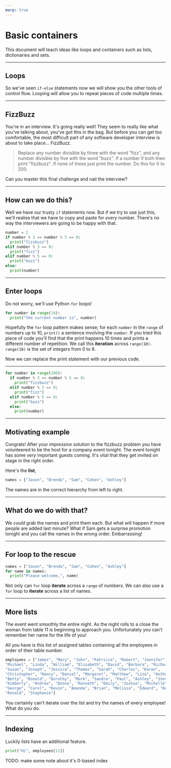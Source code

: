 ```yaml
---
marp: true
---
```


# Basic containers
This document will teach ideas like loops and containers such as
lists, dictionaries and sets.

---

## Loops
So we've seen `if-else` statements now we will show you the other tools of
control flow. Looping will allow you to repeat pieces of code multiple times.

---

## FizzBuzz
You're in an interview. It's going really well!
They seem to really like what you've talking about, you've got this in the bag.
But before you can get too comfortable,
the most difficult part of any software developer
interview is about to take place... FizzBuzz.

> Replace any number divisible by three with the word "fizz",
> and any number divisible by five with the word "buzz".
> If a number if both then print "fizzbuzz". If none of these just print the
> number.
> Do this for 0 to 200.

Can you master this final challenge and nail the interview?

---

## How can we do this?
Well we have our trusty `if` statements now. But if we try to use just this,
we'll realise that we have to copy and paste for *every* number. There's no way
the interviewers are going to be happy with that.
```Python
number = 2
if number % 3 == number % 5 == 0:
  print("fizzbuzz")
elif number % 3 == 0:
  print("fizz")
elif number % 5 == 0:
  print("buzz")
else:
  print(number)
```

---

## Enter loops
Do not worry, we'll use Python `for` loops!
```Python
for number in range(10):
  print("the current number is", number)
```

Hopefully the `for` loop pattern makes sense; for each `number` in the `range`
of numbers up to 10, `print()` a sentence involving the `number`.
If you tried this piece of code you'll find that the print happens 10 times and
prints a different number of repetition. We call this **iteration** across
`range(10)`. `range(10)` is the set of integers from 0 to 9.

Now we can replace the print statement with our previous code.

---
```Python
for number in range(200):
  if number % 3 == number % 5 == 0:
    print("fizzbuzz")
  elif number % 3 == 0:
    print("fizz")
  elif number % 5 == 0:
    print("buzz")
  else:
    print(number)
```

---

## Motivating example
Congrats! After your *impressive* solution to the fizzbuzz problem you have
volunteered to be the host for a company event tonight.
The event tonight has some *very* important guests coming. It's vital
that they get invited on stage in the right order.

Here's the **list**,
```Python
names = ["Jason", "Brenda", "Sam", "Cohen", "Ashley"]
```

The names are in the correct hierarchy from left to right.

---

## What do we do with that?
We *could* grab the names and print them each. But what will happen if more
people are added last minute? What if Sam gets a surprise promotion tonight and
you call the names in the wrong order. Embarrassing!

---

## For loop to the rescue
```Python
names = ["Jason", "Brenda", "Sam", "Cohen", "Ashley"]
for name in names:
  print("Please welcome,", name)
```

Not only can `for` loop **iterate** across a `range` of numbers.
We can also use a `for` loop to **iterate** across a list of names.

---

## More lists
The event went smoothly the entire night. As the night rolls to a close the
woman from table 11 is beginning to approach you.
Unfortunately you can't remember her name for the life of you!

All you have is this list of assigned tables containing all the employees
in order of their table number.
```Python
employees = ["James", "Mary", "John", "Patricia", "Robert", "Jennifer",
"Michael", "Linda", "William", "Elizabeth", "David", "Barbara", "Richard",
"Susan", "Joseph", "Jessica", "Thomas", "Sarah", "Charles", "Karen",
"Christopher", "Nancy", "Daniel", "Margaret", "Matthew", "Lisa", "Anthony",
"Betty", "Donald", "Dorothy", "Mark", "Sandra", "Paul", "Ashley", "Steven", 
"Kimberly", "Andrew", "Donna", "Kenneth", "Emily", "Joshua", "Michelle",
"George", "Carol", "Kevin", "Amanda", "Brian", "Melissa", "Edward", "Deborah",
"Ronald", "Stephanie"]
```

You certainly can't iterate over the list and try the names of every employee! What do you do.

---

## Indexing
Luckily lists have an additional feature.
```Python
print("Hi", employees[11])
```

TODO: make some note about it's 0-based index

